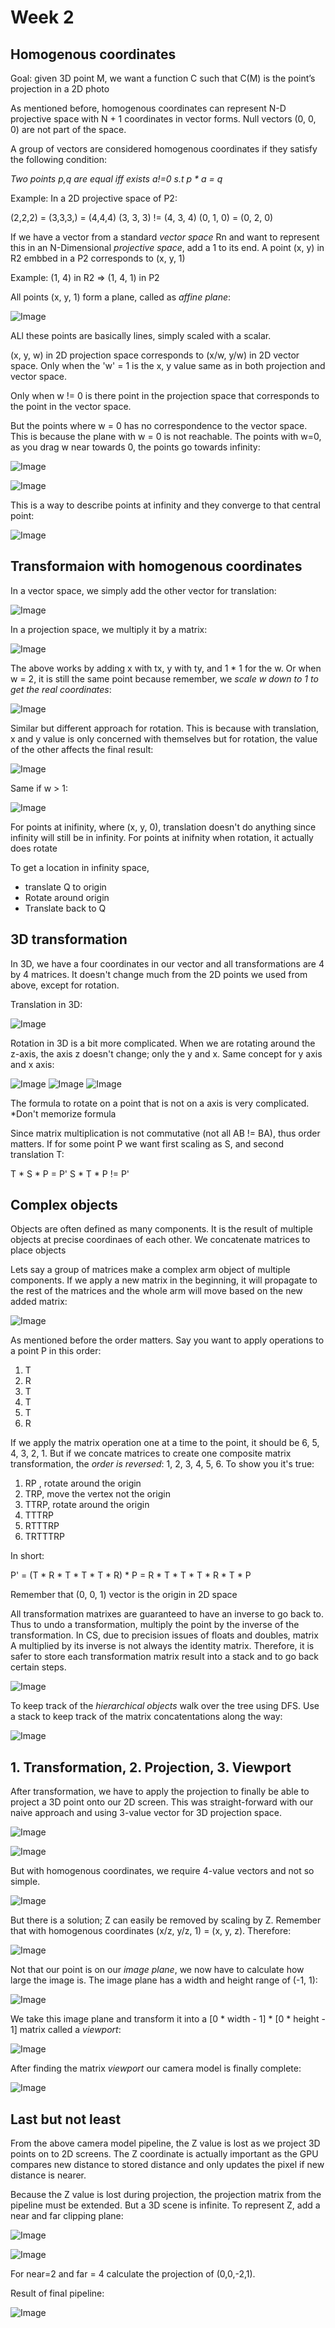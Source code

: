 # Week 2

## Homogenous coordinates
Goal: given 3D point M, we want a function C such that C(M) is the point’s projection in a 2D photo

As mentioned before, homogenous coordinates can represent N-D projective space with N + 1 coordinates in vector forms. Null vectors (0, 0, 0) are not part of the space. 

A group of vectors are considered homogenous coordinates if they satisfy the following condition:

*Two points p,q are equal iff exists a!=0 s.t p * a = q*

Example:
In a 2D projective space of P2:

(2,2,2) = (3,3,3,) = (4,4,4)
(3, 3, 3) != (4, 3, 4)
(0, 1, 0) = (0, 2, 0)

If we have a vector from a standard *vector space* Rn and want to represent this in an N-Dimensional *projective space*, add a 1 to its end. A point (x, y) in R2 embbed in a P2 corresponds to (x, y, 1)

Example:
(1, 4) in R2 => (1, 4, 1) in P2

All points (x, y, 1) form a plane, called as *affine plane*:

![Image](../../images/plane.PNG)

ALl these points are basically lines, simply scaled with a scalar.

(x, y, w) in 2D projection space corresponds to (x/w, y/w) in 2D vector space. Only when the 'w' = 1 is the x, y value same as in both projection and vector space.

Only when w != 0 is there point in the projection space that corresponds to the point in the vector space.

But the points where w = 0 has no correspondence to the vector space. This is because the plane with w = 0 is not reachable. The points with w=0, as you drag w near towards 0, the points go towards infinity:

![Image](../../images/w_0_1.PNG)

![Image](../../images/w_0_2.PNG)

This is a way to describe points at infinity and they converge to that central point:

![Image](../../images/to_infinity.PNG)

## Transformaion with homogenous coordinates
In a vector space, we simply add the other vector for translation:

![Image](../../images/translation_vector.PNG)

In a projection space, we multiply it by a matrix:

![Image](../../images/translation_matrix.PNG)

The above works by adding x with tx, y with ty, and 1 * 1 for the w. Or when w = 2, it is still the same point because remember, we *scale w down to 1 to get the real coordinates*:

![Image](../../images/same_translation.PNG)

Similar but different approach for rotation. This is because with translation, x and y value is only concerned with themselves but for rotation, the value of the other affects the final result:

![Image](../../images/rotation.PNG)

Same if w > 1:

![Image](../../images/w_rotation.PNG)

For points at  inifinity, where (x, y, 0), translation doesn't do anything since infinity will still be in infinity. For points at inifnity when rotation, it actually does rotate

To get a location in infinity space, 
- translate Q to origin
- Rotate around origin
- Translate back to Q

## 3D transformation
In 3D, we have a four coordinates in our vector and all transformations are 4 by 4 matrices. It doesn't change much from the 2D points we used from above, except for rotation.

Translation in 3D:

![Image](../../images/3d_translation.PNG)

Rotation in 3D is a bit more complicated. When we are rotating around the z-axis, the axis z doesn't change; only the y and x. Same concept for y axis and x axis:

![Image](../../images/z_rotation.PNG)
![Image](../../images/x_rotation.PNG)
![Image](../../images/y_rotation.PNG)

The formula to rotate on a point that is not on a axis is very complicated. 
*Don't memorize formula

Since matrix multiplication is not commutative (not all AB != BA), thus order matters. If for some point P we want first scaling as S, and second translation T:

T * S * P = P'         S * T * P != P'

## Complex objects
Objects are often defined as many components. It is the result of multiple objects at precise coordinaes of each other. We concatenate matrices to place objects

Lets say a group of matrices make a complex arm object of multiple components. If we apply a new matrix in the beginning, it will propagate to the rest of the matrices and the whole arm will move based on the new added matrix:

![Image](../../images/propagaion.PNG)

As mentioned before the order matters. Say you want to apply operations to a point P in this order:
1. T
2. R
3. T 
4. T
5. T
6. R


If we apply the matrix operation one at a time to the point, it should be 6, 5, 4, 3, 2, 1. But if we concate matrices to create one composite matrix transformation, the *order is reversed*: 1, 2, 3, 4, 5, 6. To show you it's true:

1. RP , rotate around the origin
2. TRP, move the vertex not the origin
3. TTRP, rotate around the origin
4. TTTRP
5. RTTTRP
6. TRTTTRP 

In short:

P'  = (T * R * T * T * T * R) * P 
    =  R * T * T * T * R * T  * P

Remember that (0, 0, 1) vector is the origin in 2D space

All transformation matrixes are guaranteed to have an inverse to go back to. Thus to undo a transformation, multiply the point by the inverse of the transformation. In CS, due to precision issues of floats and doubles, matrix A multiplied by its inverse is not always the identity matrix. Therefore, it is safer to store each transformation matrix result into a stack and to go back certain steps.

![Image](../../images/tree.PNG)

To keep track of the *hierarchical objects* walk over the tree using DFS. Use a stack to keep track of the matrix concatentations along the way:

![Image](../../images/tree_traversal.PNG)

## 1. Transformation, 2. Projection, 3. Viewport
After transformation, we have to apply the projection to finally be able to project a 3D point onto our 2D screen. This was straight-forward with our naive approach and using 3-value vector for 3D projection space. 

![Image](../../images/find_m.PNG)

![Image](../../images/calculation.PNG)

But with homogenous coordinates, we require 4-value vectors and not so simple.

![Image](../../images/hard_to_find.PNG)

But there is a solution; Z can easily be removed by scaling by Z. Remember that with homogenous coordinates (x/z, y/z, 1) = (x, y, z). Therefore:

![Image](../../images/solution.PNG)

Not that our point is on our *image plane*, we now have to calculate how large the image is. The image plane has a width and height range of (-1, 1):

![Image](../../images/image_plane.PNG)

We take this image plane and transform it into a [0 * width - 1] * [0 * height - 1] matrix called a *viewport*:

![Image](../../images/viewport.PNG)

After finding the matrix *viewport* our camera model is finally complete:

![Image](../../images/camera_model.PNG)

## Last but not least
From the above camera model pipeline, the Z value is lost as we project 3D points on to 2D screens. The Z coordinate is actually important as the GPU compares new distance to stored distance and only updates the pixel if new distance is nearer. 

Because the Z value is lost during projection, the projection matrix from the pipeline must be extended. But a 3D scene is infinite. To represent Z, add a near and far clipping plane:

![Image](../../images/near_far_plane.PNG)

![Image](../../images/near_far.PNG)

For near=2 and far = 4 calculate the projection of (0,0,-2,1). 

Result of final pipeline:

![Image](../../images/final_pipeline.PNG)